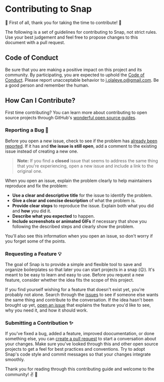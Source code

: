 # Contributing to Snap

:tada: First of all, thank you for taking the time to contribute! :tada:

The following is a set of guidelines for contributing to Snap, not strict rules. Use your best judgement and feel free to propose changes to this document with a pull request.

## Code of Conduct

Be sure that you are making a positive impact on this project and its community. By participating, you are expected to uphold the [Code of Conduct](CODE_OF_CONDUCT.md). Please report unacceptable behavior to j.olaleye.o@gmail.com. Be a good person and remember the human.

## How Can I Contribute?

First time contributing? You can learn more about contributing to open source projects through GitHub's [wonderful open source guides](https://opensource.guide/how-to-contribute/).

### Reporting a Bug :bug:

Before you open a new issue, check to see if the problem has [already been reported](https://github.com/jolaleye/snap/issues). If it has and **the issue is still open**, add a comment to the existing issue instead of creating a new one.

> **Note:** If you find a **closed** issue that seems to address the same thing that you're experiencing, open a new issue and include a link to the original one.

When you open an issue, explain the problem clearly to help maintainers reproduce and fix the problem:

- **Use a clear and descriptive title** for the issue to identify the problem.
- **Give a clear and concise description** of what the problem is.
- **Provide clear steps** to reproduce the issue. Explain both what you did and **how** you did it.
- **Describe what you expected** to happen.
- **Include screenshots or animated GIFs** if necessary that show you following the described steps and clearly show the problem.

You'll also see this information when you open an issue, so don't worry if you forget some of the points.

### Requesting a Feature :bulb:

The goal of Snap is to provide a simple and flexible tool to save and organize boilerplates so that later you can start projects in a snap (:wink:). It's meant to be easy to learn and easy to use. Before you request a new feature, consider whether the idea fits the scope of this project. 

If you find yourself wishing for a feature that doesn't exist yet, you're probably not alone. Search through the [issues](https://github.com/jolaleye/snap/issues) to see if someone else wants the same thing and contribute to the conversation. If the idea hasn't been brought up yet, [open an issue](https://github.com/jolaleye/snap/issues/new?template=feature_request.md) that explains the feature you'd like to see, why you need it, and how it should work.

### Submitting a Contribution :sparkles:

If you've fixed a bug, added a feature, improved doocumentation, or done something else, you can [create a pull request](https://github.com/jolaleye/snap/pulls) to start a conversation about your changes. Make sure you've looked through this and other open source projects to get a feel for best practices and conventions. Try to adopt Snap's code style and commit messages so that your changes integrate smoothly.

Thank you for reading through this contributing guide and welcome to the community! :v: :tada: